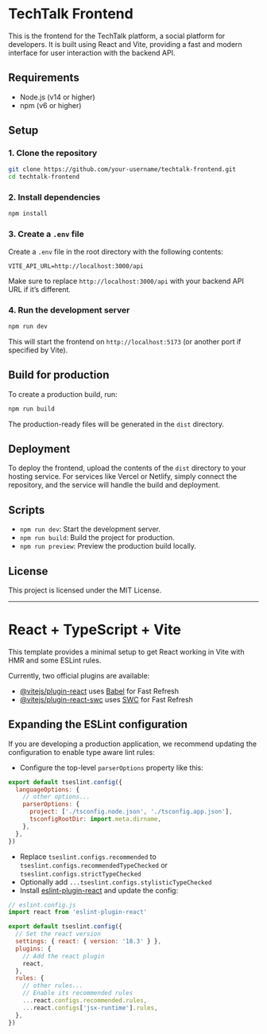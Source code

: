 # TechTalk Frontend

This is the frontend for the TechTalk platform, a social platform for developers. It is built using React and Vite, providing a fast and modern interface for user interaction with the backend API.

## Requirements

- Node.js (v14 or higher)
- npm (v6 or higher)

## Setup

### 1. Clone the repository

```bash
git clone https://github.com/your-username/techtalk-frontend.git
cd techtalk-frontend
```

### 2. Install dependencies

```bash
npm install
```

### 3. Create a `.env` file

Create a `.env` file in the root directory with the following contents:

```
VITE_API_URL=http://localhost:3000/api
```

Make sure to replace `http://localhost:3000/api` with your backend API URL if it’s different.

### 4. Run the development server

```bash
npm run dev
```

This will start the frontend on `http://localhost:5173` (or another port if specified by Vite).

## Build for production

To create a production build, run:

```bash
npm run build
```

The production-ready files will be generated in the `dist` directory.

## Deployment

To deploy the frontend, upload the contents of the `dist` directory to your hosting service. For services like Vercel or Netlify, simply connect the repository, and the service will handle the build and deployment.

## Scripts

- `npm run dev`: Start the development server.
- `npm run build`: Build the project for production.
- `npm run preview`: Preview the production build locally.

## License

This project is licensed under the MIT License.

---

# React + TypeScript + Vite

This template provides a minimal setup to get React working in Vite with HMR and some ESLint rules.

Currently, two official plugins are available:

- [@vitejs/plugin-react](https://github.com/vitejs/vite-plugin-react/blob/main/packages/plugin-react/README.md) uses [Babel](https://babeljs.io/) for Fast Refresh
- [@vitejs/plugin-react-swc](https://github.com/vitejs/vite-plugin-react-swc) uses [SWC](https://swc.rs/) for Fast Refresh

## Expanding the ESLint configuration

If you are developing a production application, we recommend updating the configuration to enable type aware lint rules:

- Configure the top-level `parserOptions` property like this:

```js
export default tseslint.config({
  languageOptions: {
    // other options...
    parserOptions: {
      project: ['./tsconfig.node.json', './tsconfig.app.json'],
      tsconfigRootDir: import.meta.dirname,
    },
  },
})
```

- Replace `tseslint.configs.recommended` to `tseslint.configs.recommendedTypeChecked` or `tseslint.configs.strictTypeChecked`
- Optionally add `...tseslint.configs.stylisticTypeChecked`
- Install [eslint-plugin-react](https://github.com/jsx-eslint/eslint-plugin-react) and update the config:

```js
// eslint.config.js
import react from 'eslint-plugin-react'

export default tseslint.config({
  // Set the react version
  settings: { react: { version: '18.3' } },
  plugins: {
    // Add the react plugin
    react,
  },
  rules: {
    // other rules...
    // Enable its recommended rules
    ...react.configs.recommended.rules,
    ...react.configs['jsx-runtime'].rules,
  },
})
```

